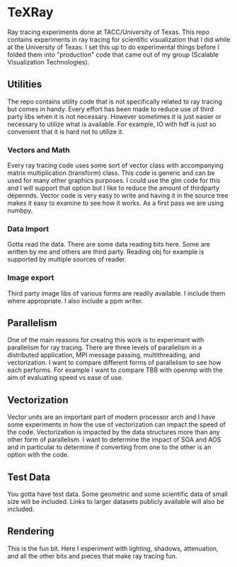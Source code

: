 # TeXRay
Ray tracing experiments done at TACC/University of Texas. This repo contains experiments in ray tracing for scientific visualization that I did while at the University of Texas. I set this up to do experimental things before I folded them into "production" code that came out of my group (Scalable Visualization Technologies). 
## Utilities
The repo contains utility code that is not specifically related to ray tracing but comes in handy. Every effort has been made to reduce use
of third party libs when it is not necessary. However sometimes it is just easier or necessary to utilize what is available. For example, IO with hdf is just so convenient that it is hard not to utilize it. 
### Vectors and Math 
Every ray tracing code uses some  sort of vector class with accompanying matrix multiplication (transform) class. This code is generic and can be used for many other graphics purposes. I could use the glm code for this and I will support that option but I like to reduce the amount of thirdparty depennds. Vector code is very easy to write and having it in the source tree makes it easy to examine to  see how it
works. As a first pass we are using numbpy. 
### Data Import
Gotta read the data. There are some data reading bits here. Some are written by me and others are third party. Reading obj for example
is supported by multiple sources of reader. 
### Image export
Third party image libs of various forms are readily available. I include them where appropriate. I also include a ppm writer. 
## Parallelism
One of the main reasons for creatng this work is to experimant with parallelism for ray tracing. There are three levels of parallelism
in a distributed application, MPI message passing, multithreading, and vectorization. I want to compare different forms of parallelism 
to see how each performs. For example I want to compare TBB with openmp with the aim of evaluating speed vs ease of use. 
## Vectorization
Vector units are an important part of modern processor arch and I have some experiments in how the use of vectorization can impact the speed of the code. Vectorization is impacted by the data structures more than any other form of parallelism. I want to determine the impact of SOA and AOS and in particular to determine if converting from one to the other is an option with the code. 
## Test Data
You gotta have test data. Some geometric and some scientific data of small size will be included. Links to larger datasets publicly available will also be included. 
## Rendering
This is the fun bit. Here I esperiment with lighting, shadows, attenuation, and all the other bits and pieces that make ray tracing fun.
